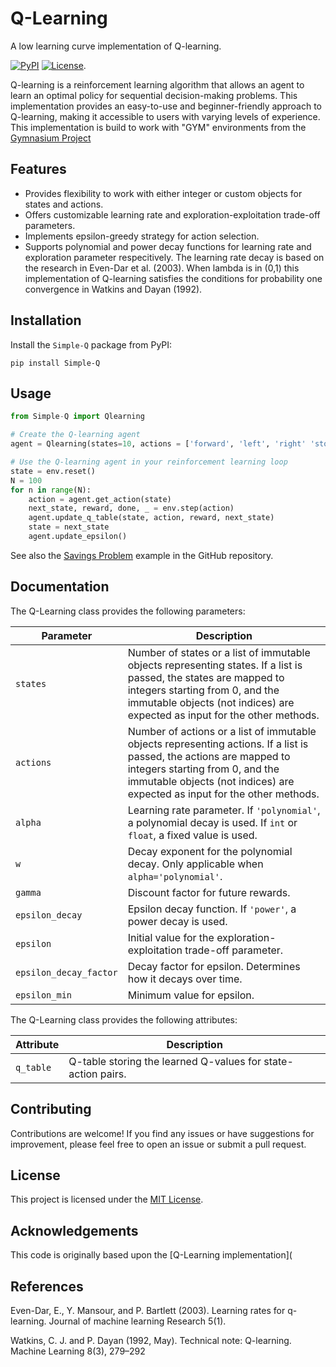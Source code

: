 # Q-Learning

A low learning curve implementation of Q-learning.

[![PyPI](https://img.shields.io/pypi/v/qlearning)](https://pypi.org/project/Simple-Q/)
[![License](https://img.shields.io/pypi/l/qlearning)](https://github.com/Nesta-gitU/Simple-Q/Simple-Q/LICENSE).

Q-learning is a reinforcement learning algorithm that allows an agent to learn an optimal policy for sequential decision-making problems. This implementation provides an easy-to-use and beginner-friendly approach to Q-learning, making it accessible to users with varying levels of experience. This implementation is build to work with "GYM" environments from the [Gymnasium Project](https://gymnasium.farama.org/) 

## Features

- Provides flexibility to work with either integer or custom objects for states and actions.
- Offers customizable learning rate and exploration-exploitation trade-off parameters.
- Implements epsilon-greedy strategy for action selection.
- Supports polynomial and power decay functions for learning rate and exploration parameter respecitively. 
  The learning rate decay is based on the research in Even-Dar et al. (2003). When lambda is in (0,1) this implementation of Q-learning satisfies the conditions for probability one convergence in Watkins and Dayan (1992).

## Installation

Install the `Simple-Q` package from PyPI:

```shell
pip install Simple-Q
```

## Usage

```python
from Simple-Q import Qlearning

# Create the Q-learning agent
agent = Qlearning(states=10, actions = ['forward', 'left', 'right' 'stop'])

# Use the Q-learning agent in your reinforcement learning loop
state = env.reset()
N = 100
for n in range(N):
    action = agent.get_action(state)
    next_state, reward, done, _ = env.step(action)
    agent.update_q_table(state, action, reward, next_state)
    state = next_state
    agent.update_epsilon()
```

See also the [Savings Problem](https://github.com/Nesta-gitU/Simple-Q/tree/main/SavingsProblem) example in the GitHub repository.

## Documentation

The Q-Learning class provides the following parameters:

| Parameter             | Description                                                  |
|-----------------------|--------------------------------------------------------------|
| `states`              | Number of states or a list of immutable objects representing states. If a list is passed, the states are mapped to integers starting from 0, and the immutable objects (not indices) are expected as input for the other methods. |
| `actions`             | Number of actions or a list of immutable objects representing actions. If a list is passed, the actions are mapped to integers starting from 0, and the immutable objects (not indices) are expected as input for the other methods. |
| `alpha`               | Learning rate parameter. If `'polynomial'`, a polynomial decay is used. If `int` or `float`, a fixed value is used. |
| `w`                   | Decay exponent for the polynomial decay. Only applicable when `alpha='polynomial'`. |
| `gamma`               | Discount factor for future rewards.                          |
| `epsilon_decay`       | Epsilon decay function. If `'power'`, a power decay is used. |
| `epsilon`             | Initial value for the exploration-exploitation trade-off parameter. |
| `epsilon_decay_factor`| Decay factor for epsilon. Determines how it decays over time. |
| `epsilon_min`         | Minimum value for epsilon.                                   |

The Q-Learning class provides the following attributes:

| Attribute  | Description                                                  |
|------------|--------------------------------------------------------------|
| `q_table`  | Q-table storing the learned Q-values for state-action pairs. |

## Contributing

Contributions are welcome! If you find any issues or have suggestions for improvement, please feel free to open an issue or submit a pull request.

## License

This project is licensed under the [MIT License](https://github.com/Nesta-gitU/Simple-Q/Simple-Q/LICENSE).

## Acknowledgements

This code is originally based upon the [Q-Learning implementation](

## References
Even-Dar, E., Y. Mansour, and P. Bartlett (2003). Learning rates for q-learning. Journal of machine
learning Research 5(1).

Watkins, C. J. and P. Dayan (1992, May). Technical note: Q-learning. Machine Learning 8(3),
279–292
